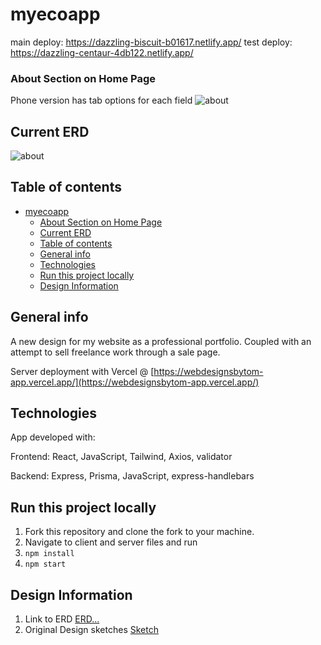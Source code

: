 # myecoapp

main deploy: https://dazzling-biscuit-b01617.netlify.app/
test deploy: https://dazzling-centaur-4db122.netlify.app/

### About Section on Home Page

Phone version has tab options for each field
<img src='./assets/img/about_page.png' alt='about' />

## Current ERD

<img src='./assets/img/ERD-myecoapp.png' alt='about' />

## Table of contents

- [myecoapp](#myecoapp)
    - [About Section on Home Page](#about-section-on-home-page)
  - [Current ERD](#current-erd)
  - [Table of contents](#table-of-contents)
  - [General info](#general-info)
  - [Technologies](#technologies)
  - [Run this project locally](#run-this-project-locally)
  - [Design Information](#design-information)

## General info

A new design for my website as a professional portfolio. Coupled with an attempt to sell freelance work through a sale page.

Server deployment with Vercel @ [https://webdesignsbytom-app.vercel.app/](https://webdesignsbytom-app.vercel.app/)

## Technologies

App developed with:

Frontend: React, JavaScript, Tailwind, Axios, validator

Backend: Express, Prisma, JavaScript, express-handlebars

## Run this project locally

1. Fork this repository and clone the fork to your machine.
2. Navigate to client and server files and run
3. `npm install`
4. `npm start`

## Design Information

1. Link to ERD [ERD...](https://github.com/webdesignsbytom/webdesignsbytom-app/blob/main/assets/ERD-webdesignsbytom.png)
2. Original Design sketches [Sketch](https://github.com/webdesignsbytom/webdesignsbytom-app/tree/main/assets/design-sketches)
